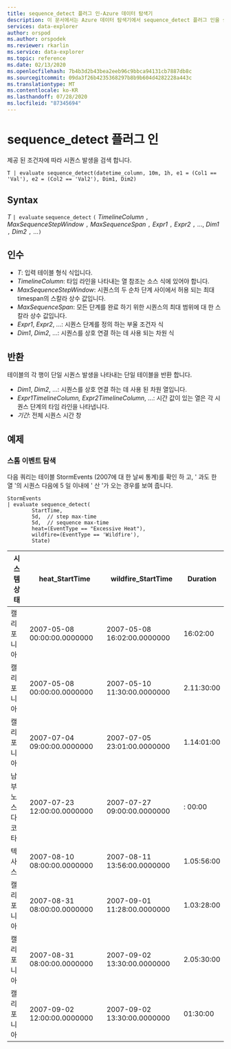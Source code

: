 ```yaml
---
title: sequence_detect 플러그 인-Azure 데이터 탐색기
description: 이 문서에서는 Azure 데이터 탐색기에서 sequence_detect 플러그 인을 설명 합니다.
services: data-explorer
author: orspod
ms.author: orspodek
ms.reviewer: rkarlin
ms.service: data-explorer
ms.topic: reference
ms.date: 02/13/2020
ms.openlocfilehash: 7b4b3d2b43bea2eeb96c9bbca94131cb7887db8c
ms.sourcegitcommit: 09da3f26b4235368297b8b9b604d4282228a443c
ms.translationtype: MT
ms.contentlocale: ko-KR
ms.lasthandoff: 07/28/2020
ms.locfileid: "87345694"
---
```

# <a name="sequence_detect-plugin"></a>sequence_detect 플러그 인

제공 된 조건자에 따라 시퀀스 발생을 검색 합니다.

```kusto
T | evaluate sequence_detect(datetime_column, 10m, 1h, e1 = (Col1 == 'Val'), e2 = (Col2 == 'Val2'), Dim1, Dim2)
```

## <a name="syntax"></a>Syntax

*T* `| evaluate` `sequence_detect` `(` *TimelineColumn* `,` *MaxSequenceStepWindow* `,` *MaxSequenceSpan* `,` *Expr1* `,` *Expr2* `,` ..., *Dim1* `,` *Dim2* `,` ...`)`

## <a name="arguments"></a>인수

* *T*: 입력 테이블 형식 식입니다.
* *TimelineColumn*: 타임 라인을 나타내는 열 참조는 소스 식에 있어야 합니다.
* *MaxSequenceStepWindow*: 시퀀스의 두 순차 단계 사이에서 허용 되는 최대 timespan의 스칼라 상수 값입니다.
* *MaxSequenceSpan*: 모든 단계를 완료 하기 위한 시퀀스의 최대 범위에 대 한 스칼라 상수 값입니다.
* *Expr1*, *Expr2*, ...: 시퀀스 단계를 정의 하는 부울 조건자 식
* *Dim1*, *Dim2*, ...: 시퀀스를 상호 연결 하는 데 사용 되는 차원 식

## <a name="returns"></a>반환

테이블의 각 행이 단일 시퀀스 발생을 나타내는 단일 테이블을 반환 합니다.

* *Dim1*, *Dim2*, ...: 시퀀스를 상호 연결 하는 데 사용 된 차원 열입니다.
* *Expr1*_*TimelineColumn*, *Expr2*_*TimelineColumn*, ...: 시간 값이 있는 열은 각 시퀀스 단계의 타임 라인을 나타냅니다.
* *기간*: 전체 시퀀스 시간 창

## <a name="examples"></a>예제

### <a name="exploring-storm-events"></a>스톰 이벤트 탐색 

다음 쿼리는 테이블 StormEvents (2007에 대 한 날씨 통계)를 확인 하 고, ' 과도 한 열 '의 시퀀스 다음에 5 일 이내에 ' 산 '가 오는 경우를 보여 줍니다.

<!-- csl: https://help.kusto.windows.net/Samples -->
```kusto
StormEvents
| evaluate sequence_detect(
        StartTime,
        5d,  // step max-time
        5d,  // sequence max-time
        heat=(EventType == "Excessive Heat"), 
        wildfire=(EventType == 'Wildfire'), 
        State)
```

|시스템 상태|heat_StartTime|wildfire_StartTime|Duration|
|---|---|---|---|
|캘리포니아|2007-05-08 00:00:00.0000000|2007-05-08 16:02:00.0000000|16:02:00|
|캘리포니아|2007-05-08 00:00:00.0000000|2007-05-10 11:30:00.0000000|2.11:30:00|
|캘리포니아|2007-07-04 09:00:00.0000000|2007-07-05 23:01:00.0000000|1.14:01:00|
|남부 노스다코타|2007-07-23 12:00:00.0000000|2007-07-27 09:00:00.0000000|: 00:00|
|텍사스|2007-08-10 08:00:00.0000000|2007-08-11 13:56:00.0000000|1.05:56:00|
|캘리포니아|2007-08-31 08:00:00.0000000|2007-09-01 11:28:00.0000000|1.03:28:00|
|캘리포니아|2007-08-31 08:00:00.0000000|2007-09-02 13:30:00.0000000|2.05:30:00|
|캘리포니아|2007-09-02 12:00:00.0000000|2007-09-02 13:30:00.0000000|01:30:00|
